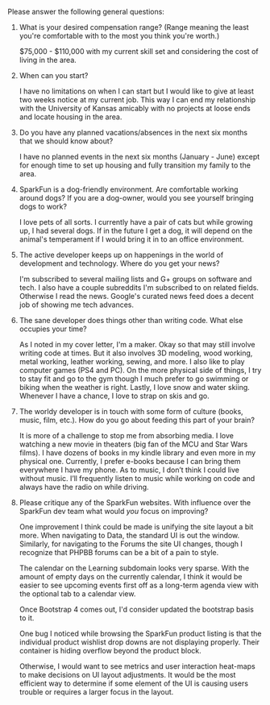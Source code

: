 Please answer the following general questions:

1. What is your desired compensation range? (Range meaning the least you're comfortable with to the most you think you're worth.)

    $75,000 - $110,000 with my current skill set and considering the cost of living in the area.

2. When can you start?

    I have no limitations on when I can start but I would like to give at least two weeks notice at my current job. This way I can end my relationship with the University of Kansas amicably with no projects at loose ends and locate housing in the area.

3. Do you have any planned vacations/absences in the next six months that we should know about?

    I have no planned events in the next six months (January - June) except for enough time to set up housing and fully transition my family to the area.

4. SparkFun is a dog-friendly environment. Are comfortable working around dogs? If you are a dog-owner, would you see yourself bringing dogs to work?

    I love pets of all sorts. I currently have a pair of cats but while growing up, I had several dogs. If in the future I get a dog, it will depend on the animal's temperament if I would bring it in to an office environment.

5. The active developer keeps up on happenings in the world of development and technology. Where do you get your news?

    I'm subscribed to several mailing lists and G+ groups on software and tech. I also have a couple subreddits I'm subscribed to on related fields. Otherwise I read the news. Google's curated news feed does a decent job of showing me tech advances.

6. The sane developer does things other than writing code. What else occupies your time?

    As I noted in my cover letter, I'm a maker. Okay so that may still involve writing code at times. But it also involves 3D modeling, wood working, metal working, leather working, sewing, and more. I also like to play computer games (PS4 and PC). On the more physical side of things, I try to stay fit and go to the gym though I much prefer to go swimming or biking when the weather is right. Lastly, I love snow and water skiing. Whenever I have a chance, I love to strap on skis and go.

7. The worldy developer is in touch with some form of culture (books, music, film, etc.). How do you go about feeding this part of your brain?

    It is more of a challenge to stop me from absorbing media. I love watching a new movie in theaters (big fan of the MCU and Star Wars films). I have dozens of books in my kindle library and even more in my physical one. Currently, I prefer e-books because I can bring them everywhere I have my phone. As to music, I don’t think I could live without music. I’ll frequently listen to music while working on code and always have the radio on while driving.

8. Please critique any of the SparkFun websites. With influence over the SparkFun dev team what would *you* focus on improving?

	One improvement I think could be made is unifying the site layout a bit more. When navigating to Data, the standard UI is out the window. Similarly, for navigating to the Forums the site UI changes, though I recognize that PHPBB forums can be a bit of a pain to style.

	The calendar on the Learning subdomain looks very sparse. With the amount of empty days on the currently calendar, I think it would be easier to see upcoming events first off as a long-term agenda view with the optional tab to a calendar view.

	Once Bootstrap 4 comes out, I'd consider updated the bootstrap basis to it.

	One bug I noticed while browsing the SparkFun product listing is that the individual product wishlist drop downs are not displaying properly. Their container is hiding overflow beyond the product block.

	Otherwise, I would want to see metrics and user interaction heat-maps to make decisions on UI layout adjustments. It would be the most efficient way to determine if some element of the UI is causing users trouble or requires a larger focus in the layout.
